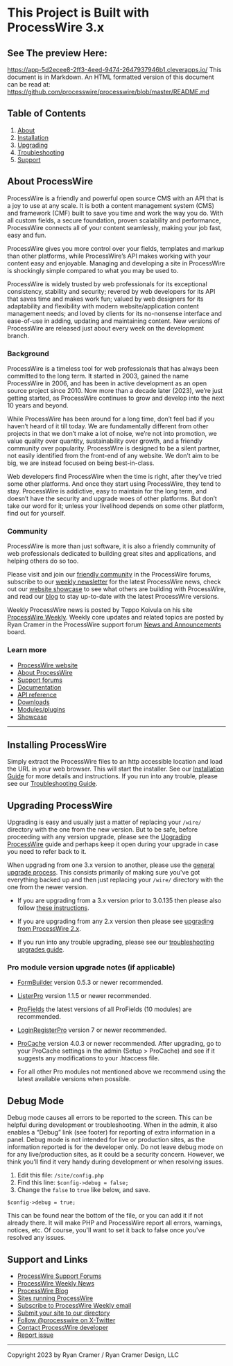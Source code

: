 # This Project is Built with ProcessWire 3.x 
## See The preview Here:
https://app-5d2ecee8-2ff3-4eed-9474-2647937946b1.cleverapps.io/
This document is in Markdown. An HTML formatted version of this document 
can be read at: https://github.com/processwire/processwire/blob/master/README.md


## Table of Contents

1. [About](#about-processwire)
2. [Installation](#installing-processwire)
3. [Upgrading](#upgrading-processwire)
4. [Troubleshooting](https://processwire.com/docs/start/install/troubleshooting/)
5. [Support](#support-and-links)


## About ProcessWire

ProcessWire is a friendly and powerful open source CMS with an API that is a 
joy to use at any scale. It is both a content management system (CMS) and 
framework (CMF) built to save you time and work the way you do. With all custom 
fields, a secure foundation, proven scalability and performance, ProcessWire 
connects all of your content seamlessly, making your job fast, easy and fun.

ProcessWire gives you more control over your fields, templates and markup than 
other platforms, while ProcessWire’s API makes working with your content easy and 
enjoyable. Managing and developing a site in ProcessWire is shockingly simple 
compared to what you may be used to.

ProcessWire is widely trusted by web professionals for its exceptional consistency, 
stability and security; revered by web developers for its API that saves time and 
makes work fun; valued by web designers for its adaptability and flexibility with 
modern website/application content management needs; and loved by clients for its 
no-nonsense interface and ease-of-use in adding, updating and maintaining content. 
New versions of ProcessWire are released just about every week on the
development branch. 


### Background

ProcessWire is a timeless tool for web professionals that has always been 
committed to the long term. It started in 2003, gained the name ProcessWire
in 2006, and has been in active development as an open source project since 2010. 
Now more than a decade later (2023), we’re just getting started, as ProcessWire 
continues to grow and develop into the next 10 years and beyond. 

While ProcessWire has been around for a long time, don’t feel bad if you haven’t 
heard of it till today. We are fundamentally different from other projects in 
that we don’t make a lot of noise, we’re not into promotion, we value quality 
over quantity, sustainability over growth, and a friendly community over 
popularity. ProcessWire is designed to be a silent partner, not easily 
identified from the front-end of any website. We don’t aim to be big, we are 
instead focused on being best-in-class. 

Web developers find ProcessWire when the time is right, after they’ve tried 
some other platforms. And once they start using ProcessWire, they tend to 
stay. ProcessWire is addictive, easy to maintain for the long term, and doesn’t
have the security and upgrade woes of other platforms. But don’t take our word 
for it; unless your livelihood depends on some other platform, find out for 
yourself. 


### Community

ProcessWire is more than just software, it is also a friendly community
of web professionals dedicated to building great sites and applications, and 
helping others do so too. 

Please visit and join our 
[friendly community](https://processwire.com/talk/)
in the ProcessWire forums, subscribe to our
[weekly newsletter](https://processwire.com/community/newsletter/subscribe/)
for the latest ProcessWire news, check out our
[website showcase](https://processwire.com/sites/)
to see what others are building with ProcessWire, and read our 
[blog](https://processwire.com/blog/) 
to stay up-to-date with the latest ProcessWire versions.

Weekly ProcessWire news is posted by Teppo Koivula on his site 
[ProcessWire Weekly](https://weekly.pw). 
Weekly core updates and related topics are posted by Ryan Cramer in the 
ProcessWire support forum 
[News and Announcements](https://processwire.com/talk/forum/7-news-amp-announcements/) 
board. 

### Learn more 

* [ProcessWire website](https://processwire.com)
* [About ProcessWire](https://processwire.com/about/)
* [Support forums](https://processwire.com/talk/)
* [Documentation](https://processwire.com/docs/)
* [API reference](https://processwire.com/api/ref/)
* [Downloads](https://processwire.com/download/)
* [Modules/plugins](https://processwire.com/modules/)
* [Showcase](https://processwire.com/sites/)

-----------------------------------------------------------------

## Installing ProcessWire

Simply extract the ProcessWire files to an http accessible location and
load the URL in your web browser. This will start the installer. See our
[Installation Guide](https://processwire.com/docs/start/install/new/) for more 
details and instructions. If you run into any trouble, please see our 
[Troubleshooting Guide](https://processwire.com/docs/start/install/troubleshooting/). 


## Upgrading ProcessWire

Upgrading is easy and usually just a matter of replacing your `/wire/` directory
with the one from the new version. But to be safe, before proceeding with any version upgrade, please see the
[Upgrading ProcessWire](https://processwire.com/docs/start/install/upgrade/)
guide and perhaps keep it open during your upgrade in case you need to refer back to it. 

When upgrading from one 3.x version to another, please use the 
[general upgrade process](https://processwire.com/docs/start/install/upgrade/#general-upgrade-process).
This consists primarily of making sure you've got everything backed up and then just 
replacing your `/wire/` directory with the one from the newer version.

- If you are upgrading from a 3.x version prior to 3.0.135 then please also follow 
  [these instructions](https://processwire.com/docs/start/install/upgrade/from-3.x/). 

- If you are upgrading from any 2.x version then please see 
  [upgrading from ProcessWire 2.x](https://processwire.com/docs/start/install/upgrade/from-2.x/).

- If you run into any trouble upgrading, please see our 
  [troubleshooting upgrades guide](https://processwire.com/docs/start/install/troubleshooting/#troubleshooting-upgrades).


### Pro module version upgrade notes (if applicable)

- [FormBuilder](https://processwire.com/store/form-builder/)
  version 0.5.3 or newer recommended.
- [ListerPro](https://processwire.com/store/lister-pro/)
  version 1.1.5 or newer recommended. 
- [ProFields](https://processwire.com/store/pro-fields/)
  the latest versions of all ProFields (10 modules) are recommended.
- [LoginRegisterPro](https://processwire.com/store/login-register-pro/)
  version 7 or newer recommended.   
- [ProCache](https://processwire.com/store/pro-cache/)
  version 4.0.3 or newer recommended. After upgrading, go to your ProCache 
  settings in the admin (Setup > ProCache) and see if it suggests any 
  modifications to your .htaccess file.
 
- For all other Pro modules not mentioned above we recommend using the 
  latest available versions when possible.

## Debug Mode

Debug mode causes all errors to be reported to the screen. This can be
helpful during development or troubleshooting. When in the admin, it also
enables a “Debug” link (see footer) for reporting of extra information in a 
panel. Debug mode is not intended for live or production sites, as the 
information reported is for the developer only. Do not leave debug mode 
on for any live/production sites, as it could be a security concern. However, 
we think you'll find it very handy during development or when resolving issues. 

1. Edit this file: `/site/config.php`
2. Find this line: `$config->debug = false;` 
3. Change the `false` to `true` like below, and save. 

```
$config->debug = true; 
```
This can be found near the bottom of the file, or you can add it if not
already there. It will make PHP and ProcessWire report all errors, warnings,
notices, etc. Of course, you'll want to set it back to false once you've 
resolved any issues. 


## Support and Links

* [ProcessWire Support Forums](https://processwire.com/talk/)
* [ProcessWire Weekly News](https://weekly.pw/)
* [ProcessWire Blog](https://processwire.com/blog/)
* [Sites running ProcessWire](https://processwire.com/sites/)
* [Subscribe to ProcessWire Weekly email](https://processwire.com/community/newsletter/subscribe/)
* [Submit your site to our directory](https://processwire.com/sites/submit/)
* [Follow @processwire on X-Twitter](http://twitter.com/processwire/)
* [Contact ProcessWire developer](https://processwire.com/contact/)
* [Report issue](https://github.com/processwire/processwire-issues/issues)

------

Copyright 2023 by Ryan Cramer / Ryan Cramer Design, LLC
